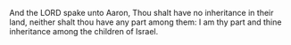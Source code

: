 And the LORD spake unto Aaron, Thou shalt have no inheritance in their land, neither shalt thou have any part among them: I am thy part and thine inheritance among the children of Israel.
